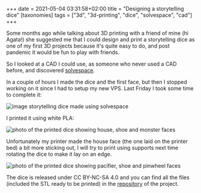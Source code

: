 +++
date = 2021-05-04 03:31:58+02:00
title = "Designing a storytelling dice"
[taxonomies]
tags = ["3d", "3d-printing", "dice", "solvespace", "cad"]
+++

Some months ago while talking about 3D printing with a friend of mine
(hi Agata!) she suggested me that I could design and print a storytelling dice
as one of my first 3D projects because it's quite easy to do, and post pandemic
it would be fun to play with friends.

So I looked at a CAD I could use, as someone who never used a CAD before, and
discovered [solvespace](https://solvespace.com/index.pl).

In a couple of hours I made the dice and the first face, but then I stopped
working on it since I had to setup my new VPS. Last Friday I took some time to
complete it:

![image storytelling dice made using solvespace](https://noa.mornie.org/eriol/storytelling-dice/media/tag/v1/dice.png)

I printed it using white PLA:

![photo of the printed dice showing house, shoe and monster faces](https://noa.mornie.org/eriol/storytelling-dice/raw/tag/v1/01.jpg)

Unfortunately my printer made the house face (the one laid on the printer bed) a
bit more sticking out, I will try to print using supports next time rotating the
dice to make it lay on an edge.

![photo of the printed dice showing pacifier, shoe and pinwheel faces](https://noa.mornie.org/eriol/storytelling-dice/raw/tag/v1/02.jpg)

The dice is released under CC BY-NC-SA 4.0 and you can find all the files
(included the STL ready to be printed) in the
[repository](https://noa.mornie.org/eriol/storytelling-dice) of the project.
